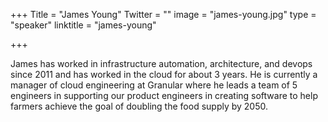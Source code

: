 +++
Title = "James Young"
Twitter = ""
image = "james-young.jpg"
type = "speaker"
linktitle = "james-young"

+++

James has worked in infrastructure automation, architecture, and devops since 2011 and has worked in the cloud for about 3 years. He is currently a manager of cloud engineering at Granular where he leads a team of 5 engineers in supporting our product engineers in creating software to help farmers achieve the goal of doubling the food supply by 2050.
